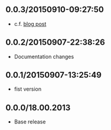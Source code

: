 ## 0.0.3/20150910-09:27:50

* c.f. [blog post](https://jarjuk.wordpress.com/2015/09/08/using-openssh-on-aws-platform/#more-273)


## 0.0.2/20150907-22:38:26

* Documentation changes

## 0.0.1/20150907-13:25:49

* fist version


## 0.0.0/18.00.2013

- Base release

